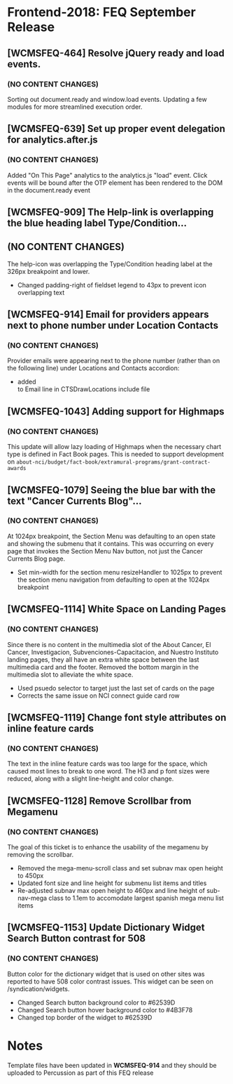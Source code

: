 # Frontend-2018: FEQ September Release

## [WCMSFEQ-464] Resolve jQuery ready and load events.
### (NO CONTENT CHANGES)

Sorting out document.ready and window.load events. Updating a few modules for more streamlined execution order.

## [WCMSFEQ-639] Set up proper event delegation for analytics.after.js
### (NO CONTENT CHANGES)

Added "On This Page" analytics to the analytics.js "load" event. Click events will be bound after the OTP element has been rendered to the DOM in the document.ready event

## [WCMSFEQ-909] The Help-link is overlapping the blue heading label Type/Condition...
## (NO CONTENT CHANGES)

The help-icon was overlapping the Type/Condition heading label at the 326px breakpoint and lower.
  * Changed padding-right of fieldset legend to 43px to prevent icon overlapping text 

## [WCMSFEQ-914] Email for providers appears next to phone number under Location Contacts
### (NO CONTENT CHANGES)

Provider emails were appearing next to the phone number (rather than on the following line) under Locations and Contacts accordion:
  * added <br> to Email line in CTSDrawLocations include file
  
## [WCMSFEQ-1043] Adding support for Highmaps
### (NO CONTENT CHANGES)
This update will allow lazy loading of Highmaps when the necessary chart type is defined in Fact Book pages. This is needed to support development on `about-nci/budget/fact-book/extramural-programs/grant-contract-awards`

## [WCMSFEQ-1079] Seeing the blue bar with the text "Cancer Currents Blog"...
### (NO CONTENT CHANGES)

At 1024px breakpoint, the Section Menu was defaulting to an open state and showing the submenu that it contains.  This was occurring on every page that invokes the Section Menu Nav button, not just the Cancer Currents Blog page.
  * Set min-width for the section menu resizeHandler to 1025px to prevent the section menu navigation from defaulting to open at the 1024px breakpoint

## [WCMSFEQ-1114] White Space on Landing Pages 
### (NO CONTENT CHANGES)

Since there is no content in the multimedia slot of the About Cancer, El Cancer, Investigacion, Subvenciones-Capacitacion, and Nuestro Instituto landing pages, they all have an extra white space between the last multimedia card and the footer.  Removed the bottom margin in the multimedia slot to alleviate the white space.
  * Used psuedo selector to target just the last set of cards on the page
  * Corrects the same issue on NCI connect guide card row

## [WCMSFEQ-1119] Change font style attributes on inline feature cards
### (NO CONTENT CHANGES)

The text in the inline feature cards was too large for the space, which caused most lines to break to one word. The H3 and p font sizes were reduced, along with a slight line-height and color change. 


## [WCMSFEQ-1128] Remove Scrollbar from Megamenu
### (NO CONTENT CHANGES)

The goal of this ticket is to enhance the usability of the megamenu by removing the scrollbar. 
  * Removed the mega-menu-scroll class and set subnav max open height to 450px
  * Updated font size and line height for submenu list items and titles
  * Re-adjusted subnav max open height to 460px and line height of sub-nav-mega class to 1.1em to accomodate largest spanish mega menu list items

## [WCMSFEQ-1153] Update Dictionary Widget Search Button contrast for 508
### (NO CONTENT CHANGES)

Button color for the dictionary widget that is used on other sites was reported to have 508 color contrast issues. This widget can be seen on /syndication/widgets.
  * Changed Search button background color to #62539D
  * Changed Search button hover background color to #4B3F78
  * Changed top border of the widget to #62539D


# Notes

Template files have been updated in **WCMSFEQ-914** and they should be uploaded to Percussion as part of this FEQ release